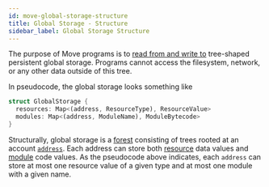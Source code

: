 ```yaml
---
id: move-global-storage-structure
title: Global Storage - Structure
sidebar_label: Global Storage Structure
---
```


The purpose of Move programs is to [read from and write to](./global-storage-operators.md) tree-shaped persistent global storage. Programs cannot access the filesystem, network, or any other data outside of this tree.

In pseudocode, the global storage looks something like

```rust
struct GlobalStorage {
  resources: Map<(address, ResourceType), ResourceValue>
  modules: Map<(address, ModuleName), ModuleBytecode>
}
```

Structurally, global storage is a [forest](https://en.wikipedia.org/wiki/Tree_(graph_theory)) consisting of trees rooted at an account [`address`](./address.md). Each address can store both [resource](./structs-and-resources.md) data values and [module](./modules-and-scripts.md) code values. As the pseudocode above indicates, each `address` can store at most one resource value of a given type and at most one module with a given name.
